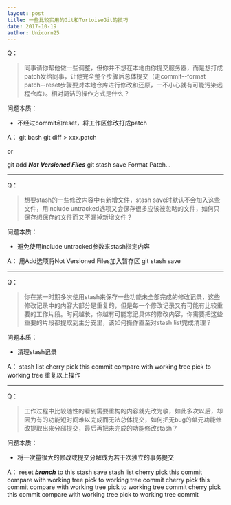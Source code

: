 ```yaml
---
layout: post
title: 一些比较实用的Git和TortoiseGit的技巧
date: 2017-10-19
author: Unicorn25
---
```

  
Q：
> 同事请你帮他做一些调整，但你并不想在本地由你提交服务器，而是想打成patch发给同事，让他完全整个步骤后总体提交（走commit--format patch--reset步骤要对本地仓库进行修改和还原，一不小心就有可能污染远程仓库）。相对简洁的操作方式是什么？

问题本质：
* 不经过commit和reset，将工作区修改打成patch

A：
git bash
git diff > xxx.patch

or

git add ***Not Versioned Files***
git stash save
Format Patch...

---

Q：
> 想要stash的一些修改内容中有新增文件，stash save时默认不会加入这些文件，用include untracked选项又会保存很多应该被忽略的文件，如何只保存想保存的文件而又不漏掉新增文件？

问题本质：
* 避免使用include untracked参数来stash指定内容

A：
用Add选项将Not Versioned Files加入暂存区
git stash save

---

Q：
> 你在某一时期多次使用stash来保存一些功能未全部完成的修改记录，这些修改记录中的内容大部分是重复的，但是每一个修改记录又有可能有比较重要的工作片段。时间越长，你越有可能忘记具体的修改内容，你需要把这些重要的片段都提取到主分支里，该如何操作直至对stash list完成清理？

问题本质：
* 清理stash记录

A：
stash list
cherry pick this commit
compare with working tree
pick to working tree
重复以上操作

---

Q：
> 工作过程中比较随性的看到需要重构的内容就先改为敬，如此多次以后，却因为有的功能短时间难以完成而无法总体提交，如何把无bug的单元功能修改提取出来分部提交，最后再把未完成的功能修改stash？

问题本质：
* 将一次量很大的修改或提交分解成为若干次独立的事务提交

A：
reset ***branch*** to this
stash save
stash list
cherry pick this commit
compare with working tree
pick to working tree
commit
cherry pick this commit
compare with working tree
pick to working tree
commit
cherry pick this commit
compare with working tree
pick to working tree
commit